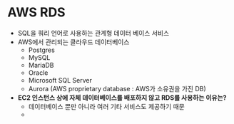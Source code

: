 # AWS RDS

- SQL을 쿼리 언어로 사용하는 관계형 데이터 베이스 서비스
- AWS에서 관리되는 클라우드 데이터베이스
    - Postgres
    - MySQL
    - MariaDB
    - Oracle
    - Microsoft SQL Server
    - Aurora (AWS proprietary database : AWS가 소유권을 가진 DB)
- **EC2 인스턴스 상에 자체 데이터베이스를 배포하지 않고 RDS를 사용하는 이유는?**
    - 데이터베이스 뿐만 아니라 여러 기타 서비스도 제공하기 때문
    -